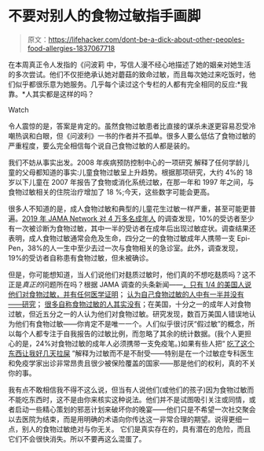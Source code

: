# 不要对别人的食物过敏指手画脚

> 原文：<https://lifehacker.com/dont-be-a-dick-about-other-peoples-food-allergies-1837067718>

在本周真正令人发指的《问波莉 中，写信人漫不经心地描述了她的姻亲对她生活的多次尝试。他们不仅拒绝承认她对蘑菇的致命过敏，而且每次她过来吃饭时，他们似乎都很乐意为她服务。几乎每个读过这个专栏的人都有完全相同的反应:*我靠。*人其实都是这样的吗？

Watch

令人震惊的是，答案是肯定的。虽然食物过敏患者比直接的谋杀未遂更容易忍受冷嘲热讽和白眼，但《问波利》一书的作者并不孤单。很多人要么低估了食物过敏的严重程度，要么完全相信每个说自己食物过敏的人都是装的。

我们不妨从事实出发。2008 年疾病预防控制中心的一项研究 解释了任何学龄儿童的父母都知道的事实:儿童食物过敏呈上升趋势。根据那项研究，大约 4%的 18 岁以下儿童在 2007 年报告了食物或消化系统过敏，在那一年和 1997 年之间，与食物过敏相关的住院治疗增加了 18 %;今天，这些数字可能会更高。

很多人不知道的是，成人食物过敏和典型的儿童花生过敏一样严重，甚至可能更普遍。[2019 年 JAMA Network 对 4 万多名成年人](https://jamanetwork.com/journals/jamanetworkopen/fullarticle/2720064) 的调查发现，10%的受访者至少有一次被诊断为食物过敏，其中一半的受访者在成年后出现过敏症状。调查结果还表明，成人食物过敏通常会危及生命，四分之一的食物过敏成年人携带一支 Epi-Pen，38%的人一生中至少去过一次与食物相关的急诊室。此外，调查发现，19%的受访者自称患有食物过敏，但未被确诊。

但是，你可能想知道，当人们说他们对麸质过敏时，他们真的不想吃麸质吗？这不正是*真正的*问题所在吗？根据 JAMA 调查的头条新闻——[，只有 1/4 的美国人说他们对食物过敏，并有任何医学证明](https://www.vice.com/en_us/article/59vvw8/only-14-of-americans-who-say-they-have-food-allergies-have-any-medical-proof)； [认为自己食物过敏的人中有一半并没有——研究](https://www.theguardian.com/society/2019/jan/04/half-of-people-who-think-they-have-a-food-allergy-do-not-study)； [很多自称食物过敏的人其实没有](https://www.livescience.com/64423-food-allergies-overestimated.html)；在美国，十分之一的成年人对食物过敏，但近五分之一的人认为他们对食物过敏。研究发现，数百万美国人错误地认为他们有食物过敏——你肯定不是唯一一个。人们似乎很讨厌“假过敏”的概念，所以每个人都专注于自我报告的过敏比例，而忽略了其余的统计数据。(我个人更担心的是，24%对食物过敏的成年人必须携带一支免疫笔。)如果有些人把“ [吃了这个东西让我好几天拉屎](https://lifehacker.com/how-to-find-out-which-foods-are-making-you-sick-1557628052) ”解释为过敏而不是不耐受——特别是在一个过敏症专科医生和免疫学家出诊非常昂贵且很少被保险覆盖的国家——那是他们的权利，真的不关你的事。

我有点不敢相信我不得不这么说，但当有人说他们(或他们的孩子)因为食物过敏而不能吃东西时，这不是由你来核实这种说法。他们并不是试图吸引关注或同情，或者启动一些精心策划的邪恶计划来破坏你的晚宴——他们只是不希望一次社交聚会以去医院为结束，而是用明确的术语向你传达这一非常合理的期望。说得更细一点，别人的食物过敏绝对与你无关。 它们是真实存在的，具有潜在的危险，而且它们不会很快消失。所以不要再这么混蛋了。